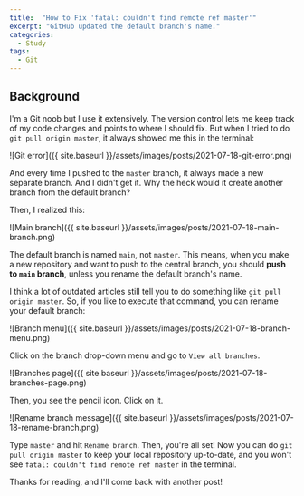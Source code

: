 ```yaml
---
title:  "How to Fix 'fatal: couldn't find remote ref master'"
excerpt: "GitHub updated the default branch's name."
categories:
  - Study
tags:
  - Git
---
```


## Background

I'm a Git noob but I use it extensively. The version control lets me keep track of my code changes and points to where I should fix. But when I tried to do `git pull origin master`, it always showed me this in the terminal:

![Git error]({{ site.baseurl }}/assets/images/posts/2021-07-18-git-error.png)

And every time I pushed to the `master` branch, it always made a new separate branch. And I didn't get it. Why the heck would it create another branch from the default branch?

Then, I realized this:

![Main branch]({{ site.baseurl }}/assets/images/posts/2021-07-18-main-branch.png)

The default branch is named `main`, not `master`. This means, when you make a new repository and want to push to the central branch, you should **push to `main` branch**, unless you rename the default branch's name.

I think a lot of outdated articles still tell you to do something like `git pull origin master`. So, if you like to execute that command, you can rename your default branch:

![Branch menu]({{ site.baseurl }}/assets/images/posts/2021-07-18-branch-menu.png)

Click on the branch drop-down menu and go to `View all branches`.

![Branches page]({{ site.baseurl }}/assets/images/posts/2021-07-18-branches-page.png)

Then, you see the pencil icon. Click on it.

![Rename branch message]({{ site.baseurl }}/assets/images/posts/2021-07-18-rename-branch.png)

Type `master` and hit `Rename branch`. Then, you're all set! Now you can do `git pull origin master` to keep your local repository up-to-date, and you won't see `fatal: couldn't find remote ref master` in the terminal.

Thanks for reading, and I'll come back with another post!